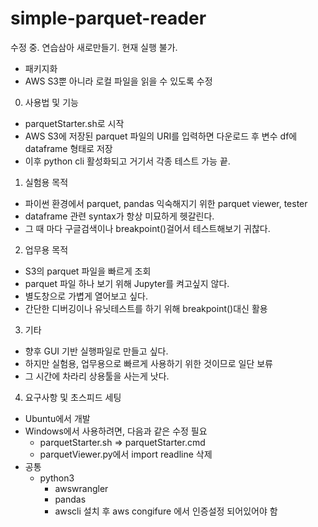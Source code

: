 # simple-parquet-reader
수정 중. 연습삼아 새로만들기. 현재 실행 불가.
- 패키지화
- AWS S3뿐 아니라 로컬 파일을 읽을 수 있도록 수정

0. 사용법 및 기능
- parquetStarter.sh로 시작
- AWS S3에 저장된 parquet 파일의 URI를 입력하면 다운로드 후 변수 df에 dataframe 형태로 저장
- 이후 python cli 활성화되고 거기서 각종 테스트 가능
끝.

1. 실험용 목적
- 파이썬 환경에서 parquet, pandas 익숙해지기 위한 parquet viewer, tester
- dataframe 관련 syntax가 항상 미묘하게 헷갈린다.
- 그 때 마다 구글검색이나 breakpoint()걸어서 테스트해보기 귀찮다.

2. 업무용 목적
- S3의 parquet 파일을 빠르게 조회
- parquet 파일 하나 보기 위해 Jupyter를 켜고싶지 않다.
- 별도창으로 가볍게 열어보고 싶다.
- 간단한 디버깅이나 유닛테스트를 하기 위해 breakpoint()대신 활용

3. 기타
- 향후 GUI 기반 실행파일로 만들고 싶다.
- 하지만 실험용, 업무용으로 빠르게 사용하기 위한 것이므로 일단 보류
- 그 시간에 차라리 상용툴을 사는게 낫다.

4. 요구사항 및 초스피드 세팅
- Ubuntu에서 개발
- Windows에서 사용하려면, 다음과 같은 수정 필요
  - parquetStarter.sh => parquetStarter.cmd
  - parquetViewer.py에서 import readline 삭제
- 공통
  * python3
    - awswrangler
    - pandas
    - awscli 설치 후 aws congifure 에서 인증설정 되어있어야 함

